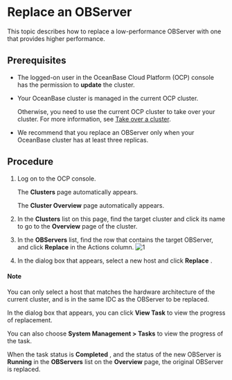 Replace an OBServer
========================================

This topic describes how to replace a low-performance OBServer with one that provides higher performance.

Prerequisites
----------------------------------

* The logged-on user in the OceanBase Cloud Platform (OCP) console has the permission to **update** the cluster.



* Your OceanBase cluster is managed in the current OCP cluster.

  Otherwise, you need to use the current OCP cluster to take over your cluster. For more information, see [Take over a cluster](../1.takeover-cluster.md).


* We recommend that you replace an OBServer only when your OceanBase cluster has at least three replicas.






Procedure
------------------------------

1. Log on to the OCP console.

   The **Clusters** page automatically appears.

   The **Cluster Overview** page automatically appears.


2. In the **Clusters** list on this page, find the target cluster and click its name to go to the **Overview** page of the cluster.



3. In the **OBServers** list, find the row that contains the target OBServer, and click **Replace** in the Actions column. ![1](https://help-static-aliyun-doc.aliyuncs.com/assets/img/en-US/7004306461/p399401.png)



4. In the dialog box that appears, select a new host and click **Replace** .

  <main id="notice" type='explain'>
    <h4>Note</h4>
    <p>You can only select a host that matches the hardware architecture of the current cluster, and is in the same IDC as the OBServer to be replaced.</p>
  </main>

   In the dialog box that appears, you can click **View Task** to view the progress of replacement.

   You can also choose **System Management \> Tasks** to view the progress of the task.

   When the task status is **Completed** , and the status of the new OBServer is **Running** in the **OBServers** list on the **Overview** page, the original OBServer is replaced.

